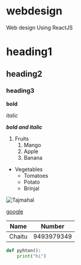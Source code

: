 # webdesign
Web design Using ReactJS
# heading1
## heading2
### heading3

**bold**

*italic*

***bold and italic***

1. Fruits
    1. Mango
    2. Apple
    3. Banana

* Vegetables
    * Tomatoes
    * Potato
    * Brinjal

![Tajmahal](https://tse1.mm.bing.net/th?id=OIP.AfcLH5rNFqqYTZHZv5MuXAHaHa&pid=Api&P=0&w=300&h=300)

[google](https://uk.search.yahoo.com/search?fr=mcafee&type=E211GB885G91435&p=google)

Name | Number
-----|-------
Chaitu|9493979349

```python
def pyhton():
    print("hi")
```
